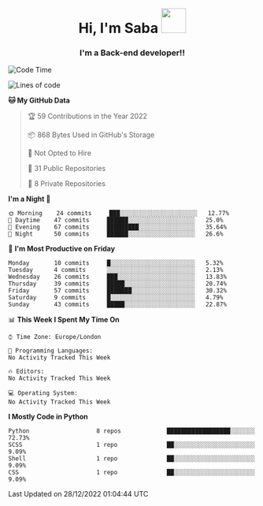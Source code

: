 <h1 align="center">Hi, I'm Saba <img src="https://media.giphy.com/media/EdB2g3VFDoKs57oe1w/giphy.gif" width="50"></h1>
<h3 align="center">I'm a Back-end developer!!</h3>

<!--START_SECTION:waka-->
![Code Time](http://img.shields.io/badge/Code%20Time-471%20hrs%206%20mins-blue)

![Lines of code](https://img.shields.io/badge/From%20Hello%20World%20I%27ve%20Written-9%20Thousand%20lines%20of%20code-blue)

**🐱 My GitHub Data** 

> 🏆 59 Contributions in the Year 2022
 > 
> 📦 868 Bytes Used in GitHub's Storage 
 > 
> 🚫 Not Opted to Hire
 > 
> 📜 31 Public Repositories 
 > 
> 🔑 8 Private Repositories  
 > 
**I'm a Night 🦉** 

```text
🌞 Morning    24 commits     ███░░░░░░░░░░░░░░░░░░░░░░   12.77% 
🌆 Daytime    47 commits     ██████░░░░░░░░░░░░░░░░░░░   25.0% 
🌃 Evening    67 commits     █████████░░░░░░░░░░░░░░░░   35.64% 
🌙 Night      50 commits     ██████░░░░░░░░░░░░░░░░░░░   26.6%

```
📅 **I'm Most Productive on Friday** 

```text
Monday       10 commits     █░░░░░░░░░░░░░░░░░░░░░░░░   5.32% 
Tuesday      4 commits      ░░░░░░░░░░░░░░░░░░░░░░░░░   2.13% 
Wednesday    26 commits     ███░░░░░░░░░░░░░░░░░░░░░░   13.83% 
Thursday     39 commits     █████░░░░░░░░░░░░░░░░░░░░   20.74% 
Friday       57 commits     ███████░░░░░░░░░░░░░░░░░░   30.32% 
Saturday     9 commits      █░░░░░░░░░░░░░░░░░░░░░░░░   4.79% 
Sunday       43 commits     █████░░░░░░░░░░░░░░░░░░░░   22.87%

```


📊 **This Week I Spent My Time On** 

```text
⌚︎ Time Zone: Europe/London

💬 Programming Languages: 
No Activity Tracked This Week

🔥 Editors: 
No Activity Tracked This Week

💻 Operating System: 
No Activity Tracked This Week

```

**I Mostly Code in Python** 

```text
Python                   8 repos             ██████████████████░░░░░░░   72.73% 
SCSS                     1 repo              ██░░░░░░░░░░░░░░░░░░░░░░░   9.09% 
Shell                    1 repo              ██░░░░░░░░░░░░░░░░░░░░░░░   9.09% 
CSS                      1 repo              ██░░░░░░░░░░░░░░░░░░░░░░░   9.09%

```



 Last Updated on 28/12/2022 01:04:44 UTC
<!--END_SECTION:waka-->
